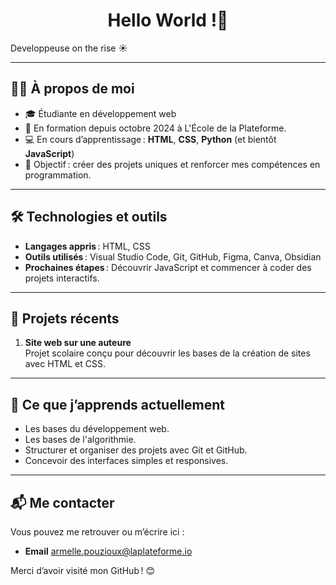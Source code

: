 <h1 align="center"> Hello World !👋</h1>

<p>Developpeuse on the rise ☀️</p>

---

## 🙋‍♀️ À propos de moi

- 🎓 Étudiante en développement web
- 📅 En formation depuis octobre 2024 à L'École de la Plateforme. 
- 💻 En cours d’apprentissage : **HTML**, **CSS**, **Python** (et bientôt **JavaScript**)
- 🚀 Objectif : créer des projets uniques et renforcer mes compétences en programmation. 

---

## 🛠️ Technologies et outils

- **Langages appris** : HTML, CSS
- **Outils utilisés** : Visual Studio Code, Git, GitHub, Figma, Canva, Obsidian
- **Prochaines étapes** : Découvrir JavaScript et commencer à coder des projets interactifs.

---

## 📂 Projets récents

1. **Site web sur une auteure**  
   Projet scolaire conçu pour découvrir les bases de la création de sites avec HTML et CSS.  


---

## 🌱 Ce que j’apprends actuellement

- Les bases du développement web.
- Les bases de l'algorithmie.  
- Structurer et organiser des projets avec Git et GitHub.  
- Concevoir des interfaces simples et responsives.  

---

## 📬 Me contacter

Vous pouvez me retrouver ou m’écrire ici :  

- **Email**  [armelle.pouzioux@laplateforme.io](mailto:armelle.pouzioux@laplateforme.io)  


Merci d’avoir visité mon GitHub ! 😊  
